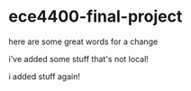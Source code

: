 # ece4400-final-project

here are some great words for a change

i've added some stuff that's not local!

i added stuff again!
